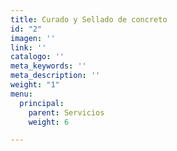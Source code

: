 ```yaml
---
title: Curado y Sellado de concreto
id: "2"
imagen: ''
link: ''
catalogo: ''
meta_keywords: ''
meta_description: ''
weight: "1"
menu:
  principal:
    parent: Servicios
    weight: 6

---
```

